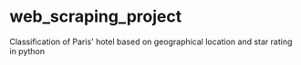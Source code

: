 # web_scraping_project
Classification of Paris' hotel based on geographical location and star rating in python
